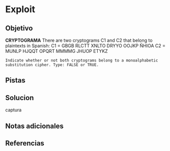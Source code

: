 # Exploit
## Objetivo
**CRYPTOGRAMA** There are two cryptograms C1 and C2 that belong to plaintexts in Spanish: C1 = GBGB RLCTT XNLTO DRYYO OOJKP ÑHIOA C2 = MUNLP HJQQT OPQRT MMMMG JHUOP ETYKZ

```
Indicate whether or not both cryptograms belong to a monoalphabetic substitution cipher. Type: FALSE or TRUE.
```

## Pistas
## Solucion

captura

## Notas adicionales
## Referencias 

